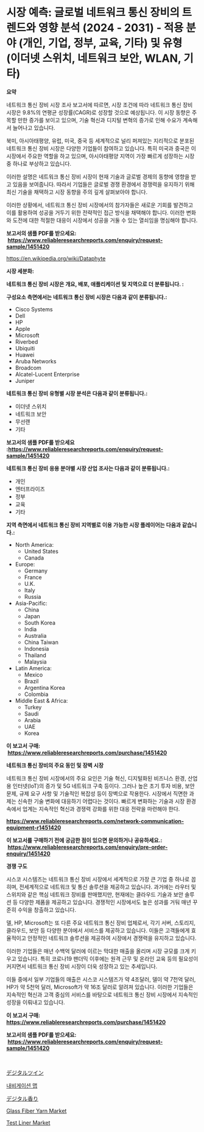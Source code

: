 <p><h1>시장 예측: 글로벌 네트워크 통신 장비의 트렌드와 영향 분석 (2024 - 2031) - 적용 분야 (개인, 기업, 정부, 교육, 기타) 및 유형 (이더넷 스위치, 네트워크 보안, WLAN, 기타)</h1></p><p><strong>요약</strong></p>
<p><p>네트워크 통신 장비 시장 조사 보고서에 따르면, 시장 조건에 따라 네트워크 통신 장비 시장은 9.8%의 연평균 성장률(CAGR)로 성장할 것으로 예상됩니다. 이 시장 동향은 주목할 만한 증가를 보이고 있으며, 기술 혁신과 디지털 변혁의 증가로 인해 수요가 계속해서 늘어나고 있습니다.</p><p>북미, 아시아태평양, 유럽, 미국, 중국 등 세계적으로 널리 퍼져있는 지리적으로 분포된 네트워크 통신 장비 시장은 다양한 기업들이 참여하고 있습니다. 특히 미국과 중국은 이 시장에서 주요한 역할을 하고 있으며, 아시아태평양 지역이 가장 빠르게 성장하는 시장 중 하나로 부상하고 있습니다.</p><p>이러한 설명은 네트워크 통신 장비 시장이 현재 기술과 글로벌 경제의 동향에 영향을 받고 있음을 보여줍니다. 따라서 기업들은 글로벌 경쟁 환경에서 경쟁력을 유지하기 위해 최신 기술을 채택하고 시장 동향을 주의 깊게 살펴보아야 합니다.</p><p>이러한 상황에서, 네트워크 통신 장비 시장에서의 참가자들은 새로운 기회를 발견하고 이를 활용하여 성공을 거두기 위한 전략적인 접근 방식을 채택해야 합니다. 이러한 변화와 도전에 대한 적절한 대응이 시장에서 성공을 거둘 수 있는 열쇠임을 명심해야 합니다.</p></p>
<p><strong>보고서의 샘플 PDF를 받으세요: &nbsp;<a href="https://www.reliableresearchreports.com/enquiry/request-sample/1451420">https://www.reliableresearchreports.com/enquiry/request-sample/1451420</a></strong></p>
<p><a href="https://en.wikipedia.org/wiki/Dataphyte">https://en.wikipedia.org/wiki/Dataphyte</a></p>
<p><strong>시장 세분화:</strong></p>
<p><strong> 네트워크 통신 장비 시장은 개요, 배포, 애플리케이션 및 지역으로 더 분류됩니다. :</strong></p>
<p><strong>구성요소 측면에서는 네트워크 통신 장비 시장은 다음과 같이 분류됩니다.:</strong></p>
<p><ul><li>Cisco Systems</li><li>Dell</li><li>HP</li><li>Apple</li><li>Microsoft</li><li>Riverbed</li><li>Ubiquiti</li><li>Huawei</li><li>Aruba Networks</li><li>Broadcom</li><li>Alcatel-Lucent Enterprise</li><li>Juniper</li></ul></p>
<p><strong> 네트워크 통신 장비 유형별 시장 분석은 다음과 같이 분류됩니다.:</strong></p>
<p><ul><li>이더넷 스위치</li><li>네트워크 보안</li><li>무선랜</li><li>기타</li></ul></p>
<p><strong>보고서의 샘플 PDF를 받으세요 :<a href="https://www.reliableresearchreports.com/enquiry/request-sample/1451420">https://www.reliableresearchreports.com/enquiry/request-sample/1451420</a></strong></p>
<p><strong> 네트워크 통신 장비 응용 분야별 시장 산업 조사는 다음과 같이 분류됩니다.:</strong></p>
<p><ul><li>개인</li><li>엔터프라이즈</li><li>정부</li><li>교육</li><li>기타</li></ul></p>
<p><strong>지역 측면에서 네트워크 통신 장비 지역별로 이용 가능한 시장 플레이어는 다음과 같습니다.:</strong></p>
<p><ul>
    <li>
        North America:
        <ul>
            <li>United States</li>
            <li>Canada</li>
        </ul>
    </li>
    <li>
        Europe:
        <ul>
            <li>Germany</li>
            <li>France</li>
            <li>U.K.</li>
            <li>Italy</li>
            <li>Russia</li>
        </ul>
    </li>
    <li>
        Asia-Pacific:
        <ul>
            <li>China</li>
            <li>Japan</li>
            <li>South Korea</li>
            <li>India</li>
            <li>Australia</li>
            <li>China Taiwan</li>
            <li>Indonesia</li>
            <li>Thailand</li>
            <li>Malaysia</li>
        </ul>
    </li>
    <li>
        Latin America:
        <ul>
            <li>Mexico</li>
            <li>Brazil</li>
            <li>Argentina Korea</li>
            <li>Colombia</li>
        </ul>
    </li>
    <li>
        Middle East & Africa:
        <ul>
            <li>Turkey</li>
            <li>Saudi</li>
            <li>Arabia</li>
            <li>UAE</li>
            <li>Korea</li>
        </ul>
    </li>
    </ul></p>
<p><strong>이 보고서 구매: &nbsp;<a href="https://www.reliableresearchreports.com/purchase/1451420">https://www.reliableresearchreports.com/purchase/1451420</a></strong></p>
<p><strong>네트워크 통신 장비의 주요 동인 및 장벽 시장</strong></p>
<p><p>네트워크 통신 장비 시장에서의 주요 요인은 기술 혁신, 디지털화된 비즈니스 환경, 산업용 인터넷(IoT)의 증가 및 5G 네트워크 구축 등이다. 그러나 높은 초기 투자 비용, 보안 문제, 규제 요구 사항 및 기술적인 복잡성 등이 장벽으로 작용한다. 시장에서 직면한 과제는 신속한 기술 변화에 대응하기 어렵다는 것이다. 빠르게 변화하는 기술과 시장 환경 속에서 업계는 지속적인 혁신과 경쟁력 강화를 위한 대응 전략을 마련해야 한다.</p></p>
<p><strong><a href="https://www.reliableresearchreports.com/network-communication-equipment-r1451420">https://www.reliableresearchreports.com/network-communication-equipment-r1451420</a></strong></p>
<p><strong>이 보고서를 구매하기 전에 궁금한 점이 있으면 문의하거나 공유하세요.: &nbsp;<a href="https://www.reliableresearchreports.com/enquiry/pre-order-enquiry/1451420">https://www.reliableresearchreports.com/enquiry/pre-order-enquiry/1451420</a></strong></p>
<p><strong>경쟁 구도</strong></p>
<p><p>시스코 시스템즈는 네트워크 통신 장비 시장에서 세계적으로 가장 큰 기업 중 하나로 꼽히며, 전세계적으로 네트워크 및 통신 솔루션을 제공하고 있습니다. 과거에는 라우터 및 스위치와 같은 핵심 네트워크 장비를 판매했지만, 현재에는 클라우드 기술과 보안 솔루션 등 다양한 제품을 제공하고 있습니다. 경쟁적인 시장에서도 높은 성과를 거둬 매년 꾸준히 수익을 창출하고 있습니다.</p><p>델, HP, Microsoft는 또 다른 주요 네트워크 통신 장비 업체로서, 각기 서버, 스토리지, 클라우드, 보안 등 다양한 분야에서 서비스를 제공하고 있습니다. 이들은 고객들에게 효율적이고 안정적인 네트워크 솔루션을 제공하여 시장에서 경쟁력을 유지하고 있습니다.</p><p>이러한 기업들은 매년 수백억 달러에 이르는 막대한 매출을 올리며 시장 규모를 크게 키우고 있습니다. 특히 코로나19 팬더믹 이후에는 원격 근무 및 온라인 교육 등의 필요성이 커지면서 네트워크 통신 장비 시장이 더욱 성장하고 있는 추세입니다.</p><p>이들 중에서 일부 기업들의 매출은 시스코 시스템즈가 약 4조달러, 델이 약 7천억 달러, HP가 약 5천억 달러, Microsoft가 약 16조 달러로 알려져 있습니다. 이러한 기업들은 지속적인 혁신과 고객 중심의 서비스를 바탕으로 네트워크 통신 장비 시장에서 지속적인 성장을 이뤄내고 있습니다.</p></p>
<p><strong>이 보고서 구매: &nbsp; <a href="https://www.reliableresearchreports.com/purchase/1451420">https://www.reliableresearchreports.com/purchase/1451420</a></strong></p>
<p><strong>보고서의 샘플 PDF를 받으세요: &nbsp;<a href="https://www.reliableresearchreports.com/enquiry/request-sample/1451420">https://www.reliableresearchreports.com/enquiry/request-sample/1451420</a></strong><strong></strong></p>
<p>&nbsp;</p>
<p><p><a href="https://github.com/DanykaKilback/Market-Research-Report-List-2/blob/main/407682614486.md">デジタルツイン</a></p><p><a href="https://github.com/LuckeyCorbin/Market-Research-Report-List-2/blob/main/551705620898.md">내비게이션 맵</a></p><p><a href="https://github.com/RandallRunte2023/Market-Research-Report-List-2/blob/main/135753514485.md">デジタル香り</a></p><p><a href="https://github.com/kairirfan6/Market-Research-Report-List-1/blob/main/glass-fiber-yarn-market.md">Glass Fiber Yarn Market</a></p><p><a href="https://github.com/michealerrygz/Market-Research-Report-List-1/blob/main/test-liner-market.md">Test Liner Market</a></p></p>